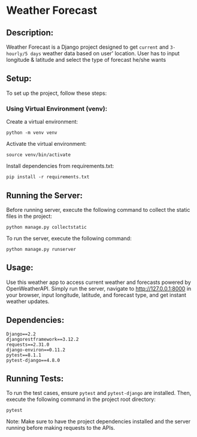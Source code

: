 
# Weather Forecast

## Description:

Weather Forecast is a Django project designed to get `current` and `3-hourly/5 days` weather data based on user' location. User has to input longitude & latitude and select the type of forecast he/she wants 

## Setup:

To set up the project, follow these steps:

### Using Virtual Environment (venv):

Create a virtual environment:
```
python -m venv venv
```
Activate the virtual environment:
```
source venv/bin/activate
```
Install dependencies from requirements.txt:
```
pip install -r requirements.txt
```

## Running the Server:

Before running server, execute the following command to collect the static files in the project:
```
python manage.py collectstatic
```

To run the server, execute the following command:
```
python manage.py runserver
```

## Usage:
Use this weather app to access current weather and forecasts powered by OpenWeatherAPI. Simply run the server, 
navigate to http://127.0.0.1:8000 in your browser, input longitude, latitude, and forecast type, and get instant weather updates.

## Dependencies:
```
Django==2.2
djangorestframework==3.12.2
requests==2.31.0
django-environ==0.11.2
pytest==8.1.1
pytest-django==4.8.0
```

## Running Tests:

To run the test cases, ensure `pytest` and `pytest-django` are installed. Then, execute the following command in the project root directory:

```
pytest
```
Note: Make sure to have the project dependencies installed and the server running before making requests to the APIs.
